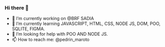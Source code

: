 ### Hi there 👋

<!--
**DevMaroto/DevMaroto** is a ✨ _special_ ✨ repository because its `README.md` (this file) appears on your GitHub profile.

Here are some ideas to get you started: -->

- 🔭 I’m currently working on @BRF SADIA
- 🌱 I’m currently learning JAVASCRIPT, HTML, CSS, NODE JS, DOM, POO, SQLITE, FIGMA.
- 🤔 I’m looking for help with POO AND NODE JS.
- 📫 How to reach me: @pedrin_maroto

